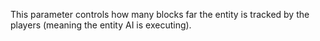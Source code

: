 This parameter controls how many blocks far the entity is tracked by the players (meaning the entity AI is executing).